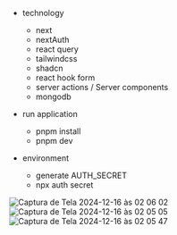 - technology
  * next
  * nextAuth
  * react query
  * tailwindcss
  * shadcn
  * react hook form
  * server actions / Server components
  * mongodb

- run application
  * pnpm install
  * pnpm dev

- environment
  * generate AUTH_SECRET
  * npx auth secret


![Captura de Tela 2024-12-16 às 02 06 02](https://github.com/user-attachments/assets/2c41984f-0f21-440a-a53b-99316fce59d2)
![Captura de Tela 2024-12-16 às 02 05 05](https://github.com/user-attachments/assets/f30cc07f-a325-4023-ae23-c774d5dd567f)
![Captura de Tela 2024-12-16 às 02 05 47](https://github.com/user-attachments/assets/e9249e2d-bbea-49e6-9e0c-a3b2dbc7edd9)
